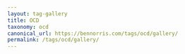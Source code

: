 ```yaml
---
layout: tag-gallery
title: OCD
taxonomy: ocd
canonical_url: https://bennorris.com/tags/ocd/gallery/
permalink: /tags/ocd/gallery/
---
```

